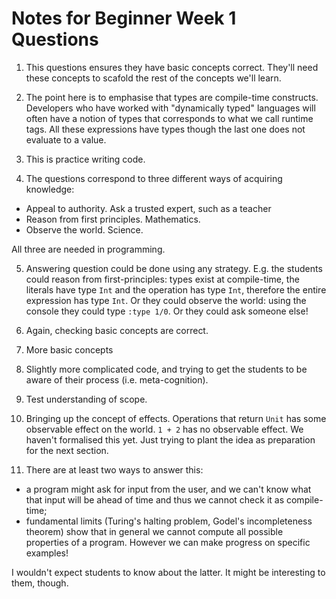 # Notes for Beginner Week 1 Questions


1. This questions ensures they have basic concepts correct. They'll need these concepts to scafold the rest of the concepts we'll learn.

2. The point here is to emphasise that types are compile-time constructs. Developers who have worked with "dynamically typed" languages will often have a notion of types that corresponds to what we call runtime tags. All these expressions have types though the last one does not evaluate to a value.

3. This is practice writing code.

4. The questions correspond to three different ways of acquiring knowledge:

- Appeal to authority. Ask a trusted expert, such as a teacher
- Reason from first principles. Mathematics.
- Observe the world. Science.

All three are needed in programming.

5. Answering question could be done using any strategy. E.g. the students could reason from first-principles: types exist at compile-time, the literals have type `Int` and the operation has type `Int`, therefore the entire expression has type `Int`. Or they could observe the world: using the console they could type `:type 1/0`. Or they could ask someone else!

6. Again, checking basic concepts are correct.

7. More basic concepts

8. Slightly more complicated code, and trying to get the students to be aware of their process (i.e. meta-cognition).

9. Test understanding of scope.

10. Bringing up the concept of effects. Operations that return `Unit` has some observable effect on the world. `1 + 2` has no observable effect. We haven't formalised this yet. Just trying to plant the idea as preparation for the next section.

11. There are at least two ways to answer this:
 
- a program might ask for input from the user, and we can't know what that input will be ahead of time and thus we cannot check it as compile-time;
- fundamental limits (Turing's halting problem, Godel's incompleteness theorem) show that in general we cannot compute all possible properties of a program. However we can make progress on specific examples!

I wouldn't expect students to know about the latter. It might be interesting to them, though.
